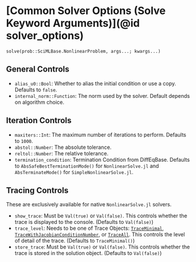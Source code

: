 # [Common Solver Options (Solve Keyword Arguments)](@id solver_options)

```@docs
solve(prob::SciMLBase.NonlinearProblem, args...; kwargs...)
```

## General Controls

  - `alias_u0::Bool`: Whether to alias the initial condition or use a copy.
    Defaults to `false`.
  - `internal_norm::Function`: The norm used by the solver. Default depends on algorithm
    choice.

## Iteration Controls

  - `maxiters::Int`: The maximum number of iterations to perform. Defaults to `1000`.
  - `abstol::Number`: The absolute tolerance.
  - `reltol::Number`: The relative tolerance.
  - `termination_condition`: Termination Condition from DiffEqBase. Defaults to
    `AbsSafeBestTerminationMode()` for `NonlinearSolve.jl` and `AbsTerminateMode()` for
    `SimpleNonlinearSolve.jl`.

## Tracing Controls

These are exclusively available for native `NonlinearSolve.jl` solvers.

  - `show_trace`: Must be `Val(true)` or `Val(false)`. This controls whether the trace is
    displayed to the console. (Defaults to `Val(false)`)
  - `trace_level`: Needs to be one of Trace Objects: [`TraceMinimal`](@ref),
    [`TraceWithJacobianConditionNumber`](@ref), or [`TraceAll`](@ref). This controls the
    level of detail of the trace. (Defaults to `TraceMinimal()`)
  - `store_trace`: Must be `Val(true)` or `Val(false)`. This controls whether the trace is
    stored in the solution object. (Defaults to `Val(false)`)

